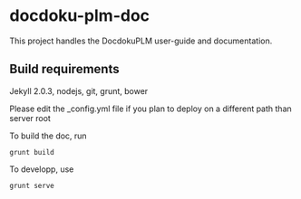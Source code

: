 docdoku-plm-doc
===============

This project handles the DocdokuPLM user-guide and documentation.

## Build requirements

Jekyll 2.0.3, nodejs, git, grunt, bower

Please edit the \_config.yml file if you plan to deploy on a different path than server root

To build the doc, run 

	grunt build

To developp, use
	
	grunt serve
